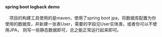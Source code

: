 #### spring boot logback demo

&emsp;项目的构建工具使用的是maven，使用了spring boot jpa，将数据库配置为你使用的数据库，并新建一张表User，需要的字段见User实体类，或者你可以不使用JPA，
则写一些静态数据即可，总之能正常运行起来即可。
